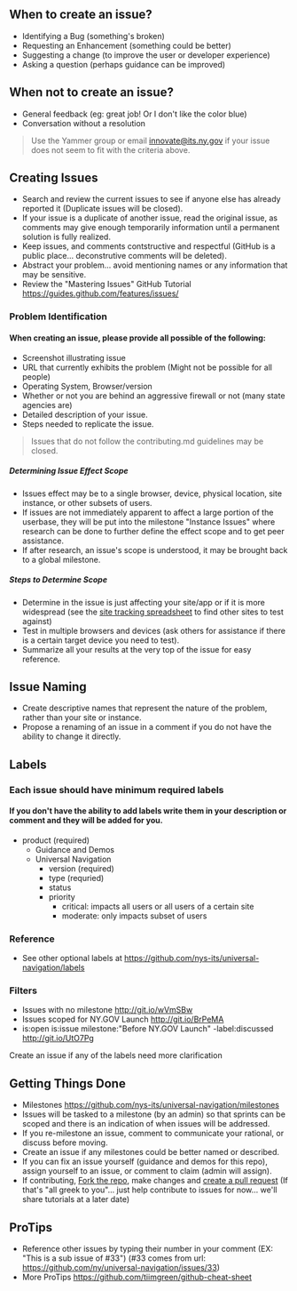 
## When to create an issue?
- Identifying a Bug (something's broken)
- Requesting an Enhancement (something could be better)
- Suggesting a change (to improve the user or developer experience)
- Asking a question (perhaps guidance can be improved)

## When not to create an issue?
- General feedback (eg: great job! Or I don't like the color blue)
- Conversation without a resolution

> Use the Yammer group or email innovate@its.ny.gov if your issue does not seem to fit with the criteria above.

## Creating Issues

- Search and review the current issues to see if anyone else has already reported it (Duplicate issues will be closed).
- If your issue is a duplicate of another issue, read the original issue, as comments may give enough temporarily information until a permanent solution is fully realized.
- Keep issues, and comments contstructive and respectful (GitHub is a public place... deconstrutive comments will be deleted).
- Abstract your problem... avoid mentioning names or any information that may be sensitive.
- Review the "Mastering Issues" GitHub Tutorial https://guides.github.com/features/issues/

### Problem Identification

#### When creating an issue, please provide all possible of the following:

  - Screenshot illustrating issue
  - URL that currently exhibits the problem (Might not be possible for all people)
  - Operating System, Browser/version
  - Whether or not you are behind an aggressive firewall or not (many state agencies are)
  - Detailed description of your issue.
  - Steps needed to replicate the issue.

> Issues that do not follow the contributing.md guidelines may be closed.

##### Determining Issue Effect Scope
- Issues effect may be to a single browser, device, physical location, site instance, or other subsets of users.
- If issues are not immediately apparent to affect a large portion of the userbase, they will be put into the milestone "Instance Issues" where research can be done to further define the effect scope and to get peer assistance.
- If after research, an issue's scope is understood, it may be brought back to a global milestone.

##### Steps to Determine Scope
- Determine in the issue is just affecting your site/app or if it is more widespread (see the [site tracking spreadsheet](http://on.ny.gov/110a8hc) to find other sites to test against)
- Test in multiple browsers and devices (ask others for assistance if there is a certain target device you need to test).
- Summarize all your results at the very top of the issue for easy reference.

## Issue Naming
- Create descriptive names that represent the nature of the problem, rather than your site or instance.
- Propose a renaming of an issue in a comment if you do not have the ability to change it directly.

## Labels

### Each issue should have minimum required labels

#### If you don't have the ability to add labels write them in your description or comment and they will be added for you.

- product (required)
  - Guidance and Demos
  - Universal Navigation
    - version (required)
    - type (requried)
    - status
    - priority
      - critical: impacts all users or all users of a certain site
      - moderate: only impacts subset of users

### Reference
- See other optional labels at https://github.com/nys-its/universal-navigation/labels

### Filters
- Issues with no milestone http://git.io/wVmSBw
- Issues scoped for NY.GOV Launch http://git.io/BrPeMA
- is:open is:issue milestone:"Before NY.GOV Launch" -label:discussed  http://git.io/UtO7Pg

Create an issue if any of the labels need more clarification

## Getting Things Done 
- Milestones https://github.com/nys-its/universal-navigation/milestones
- Issues will be tasked to a milestone (by an admin) so that sprints can be scoped and there is an indication of when issues will be addressed.
- If you re-milestone an issue, comment to communicate your rational, or discuss before moving.
- Create an issue if any milestones could be better named or described.
- If you can fix an issue yourself (guidance and demos for this repo), assign yourself to an issue, or comment to claim (admin will assign).
- If contributing, [Fork the repo](https://help.github.com/articles/fork-a-repo), make changes and [create a pull request](https://help.github.com/articles/using-pull-requests) (If that's "all greek to you"... just help contribute to issues for now... we'll share tutorials at a later date)

## ProTips
- Reference other issues by typing their number in your comment (EX: "This is a sub issue of #33") (#33 comes from url: https://github.com/ny/universal-navigation/issues/33)
- More ProTips https://github.com/tiimgreen/github-cheat-sheet



